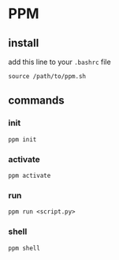 # PPM

## install

add this line to your `.bashrc` file

```
source /path/to/ppm.sh
```

## commands

### init

```
ppm init
```

### activate

```
ppm activate
```

### run

```
ppm run <script.py>
```

### shell

```
ppm shell
```